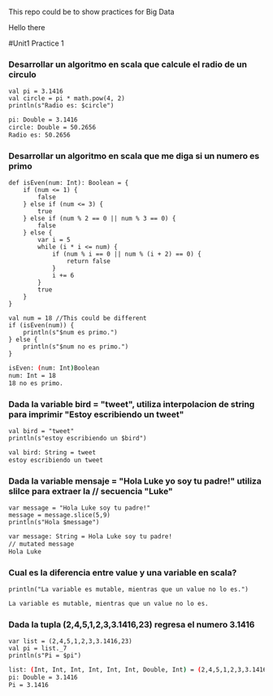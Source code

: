 This repo could be to show practices for Big Data

<!-- Christian Gandarilla --> 

Hello there
 <!-- Galilea Jarillo --> 
 #Unit1 Practice 1
### Desarrollar un algoritmo en scala que calcule el radio de un circulo
```
val pi = 3.1416
val circle = pi * math.pow(4, 2)
println(s"Radio es: $circle")
```
```sh
pi: Double = 3.1416
circle: Double = 50.2656
Radio es: 50.2656
```

### Desarrollar un algoritmo en scala que me diga si un numero es primo
```
def isEven(num: Int): Boolean = {
    if (num <= 1) {
        false
    } else if (num <= 3) {
        true
    } else if (num % 2 == 0 || num % 3 == 0) {
        false
    } else {
        var i = 5
        while (i * i <= num) {
            if (num % i == 0 || num % (i + 2) == 0) {
                return false
            }
            i += 6
        }
        true
    }
}
  
val num = 18 //This could be different
if (isEven(num)) {
    println(s"$num es primo.")
} else {
    println(s"$num no es primo.")
}
```
```sh
isEven: (num: Int)Boolean
num: Int = 18
18 no es primo.
```


### Dada la variable bird = "tweet", utiliza interpolacion de string para imprimir "Estoy escribiendo un tweet"
``` 
val bird = "tweet"
println(s"estoy escribiendo un $bird")
``` 
``` sh
val bird: String = tweet
estoy escribiendo un tweet
``` 
### Dada la variable mensaje = "Hola Luke yo soy tu padre!" utiliza slilce para extraer la //   secuencia "Luke"
``` 
var message = "Hola Luke soy tu padre!"
message = message.slice(5,9)
println(s"Hola $message")
``` 
``` sh
var message: String = Hola Luke soy tu padre!
// mutated message
Hola Luke
``` 

### Cual es la diferencia entre value y una variable en scala?
``` 
println("La variable es mutable, mientras que un value no lo es.")
``` 
``` sh
La variable es mutable, mientras que un value no lo es.
``` 

### Dada la tupla (2,4,5,1,2,3,3.1416,23) regresa el numero 3.1416 
``` 
var list = (2,4,5,1,2,3,3.1416,23)
val pi = list._7
println(s"Pi = $pi")
``` 
``` sh
list: (Int, Int, Int, Int, Int, Int, Double, Int) = (2,4,5,1,2,3,3.1416,23)
pi: Double = 3.1416
Pi = 3.1416
``` 